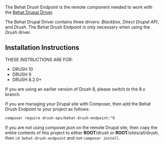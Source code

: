 The Behat Drush Endpoint is the remote component needed to work with the [Behat Drupal Driver](https://github.com/jhedstrom/DrupalDriver).

The Behat Drupal Driver contains three drivers:  *Blackbox*, *Direct Drupal API*, and *Drush*.  The Behat Drush Endpoint is only necessary when using the *Drush* driver.

## Installation Instructions

THESE INSTRUCTIONS ARE FOR:

- DRUSH 10
- DRUSH 9
- DRUSH 8.2.0+

If you are using an earlier version of Drush 8, please switch to the 8.x branch.

If you are managing your Drupal site with Composer, then add the Behat Drush Endpoint to your project as follows:
```bash
composer require drush-ops/behat-drush-endpoint:^9
```
If you are not using composer.json on the remote Drupal site, then copy the entire contents of this project to either **__ROOT__**/drush or **__ROOT__**/sites/all/drush, then `cd behat-drush-endpoint` and run `composer install`.
